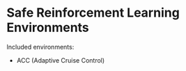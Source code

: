 # Safe Reinforcement Learning Environments
Included environments:
 - ACC (Adaptive Cruise Control)

